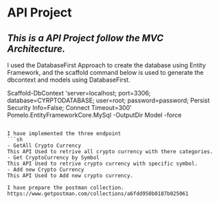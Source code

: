 # API Project 
## _This is a API Project follow the MVC Architecture._
I used the DatabaseFirst Approach to create the database using Entity Framework, and the scaffold command below is used to generate the dbcontext and models using DatabaseFirst. 

Scaffold-DbContext 'server=localhost; port=3306; database=CYRPTODATABASE; user=root; password=password; Persist Security Info=False; Connect Timeout=300' Pomelo.EntityFrameworkCore.MySql -OutputDir Model -force
```

I have implemented the three endpoint 
```sh
- GetAll Crypto Currency
This API Used to retrive all crypto currency with there categories.
- Get CryptoCurrency by Symbol
This API Used to retrive crypto currency with specific symbol.
- Add new Crypto Currency
This API Used to Add new crypto currency.

I have prepare the postman collection. 
https://www.getpostman.com/collections/a6fdd950b0187b025061

